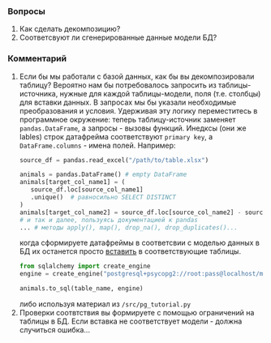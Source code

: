 ### Вопросы
<ol>
  <li>Как сделать декомпозицию?</li>
  <li>Соответсвуют ли сгенерированные данные модели БД?</li>
</ol>

### Комментарий
1. Если бы мы работали с базой данных, как бы вы декомпозировали таблицу?
   Вероятно нам бы потребовалось запросить из таблицы-источника, нужные для каждой таблицы-модели, поля (т.е. столбцы) для вставки данных. В запросах мы бы указали необходимые преобразования и условия. Удерживая эту логику переместитесь в программное окружение: теперь таблицу-источник заменяет `pandas.DataFrame`, а запросы - вызовы функций. Инедксы (они же lables) строк датафрейма соответствуют `primary key`, а `DataFrame.columns` - имена полей. Например:
   ```python
   source_df = pandas.read_excel("/path/to/table.xlsx")

   animals = pandas.DataFrame() # empty DataFrame
   animals[target_col_name1] = (
      source_df.loc[source_col_name1]
      .unique()  # равносильно SELECT DISTINCT
   )
   animals[target_col_name2] = source_df.loc[source_col_name2] - source_df.loc[source_col_name3] # разница значений
   # и так и далее, пользуясь документацией к pandas
   ... # методы apply(), map(), drop_na(), drop_duplicates()...
   ```
   когда сформируете датафреймы в соответсвии с моделью данных в БД их останется просто [вставить](https://pandas.pydata.org/docs/reference/api/pandas.DataFrame.to_sql.html#pandas.DataFrame.to_sql) в соответствующие таблицы.
   ```python
   from sqlalchemy import create_engine
   engine = create_engine("postgresql+psycopg2://root:pass@localhost/mydb", echo=False)

   animals.to_sql(table_name, engine)
   ```
   либо используя материал из `/src/pg_tutorial.py`
2. Проверки соотвтствия вы формируете с помощью ограничений на таблицы в БД. Если вставка не соответствует модели - должна случиться ошибка...